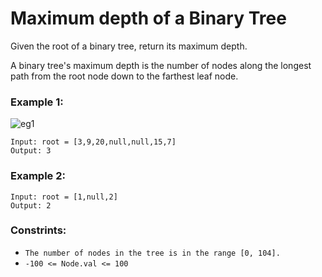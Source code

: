 # Maximum depth of a Binary Tree
Given the root of a binary tree, return its maximum depth.

A binary tree's maximum depth is the number of nodes along the longest path from the root node down to the farthest leaf node.
### Example 1:
![eg1](https://assets.leetcode.com/uploads/2020/11/26/tmp-tree.jpg)
```
Input: root = [3,9,20,null,null,15,7]
Output: 3
```
### Example 2:
```
Input: root = [1,null,2]
Output: 2
```
### Constrints:
* ```The number of nodes in the tree is in the range [0, 104].```
* ```-100 <= Node.val <= 100```

